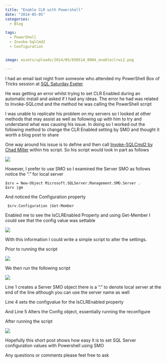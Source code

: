 ```yaml
---
title: "Enable CLR with Powershell"
date: "2014-05-05" 
categories:
  - Blog

tags:
  - PowerShell
  - Invoke-SqlCmd2
  - Configuration


image: assets/uploads/2014/05/050514_0904_enableclrwi2.png

---
```

I had an email last night from someone who attended my PowerShell Box of Tricks session at [SQL Saturday Exeter](http://sqlsouthwest.co.uk/sqlsat269/)

He was getting an error whilst trying to set CLR Enabled during an automatic install and asked if I had any ideas. The error he had was related to Invoke-SQLcmd and the method he was calling the PowerShell script

I was unable to replicate his problem on my servers so I looked at other methods that may assist as well as following up with him to try and understand what was causing his issue. In doing so I worked out the following method to change the CLR Enabled setting by SMO and thought it worth a blog post to share

One way around his issue is to define and then call [Invoke-SQLCmd2 by Chad Miller](http://gallery.technet.microsoft.com/scriptcenter/7985b7ef-ed89-4dfd-b02a-433cc4e30894) within his script. So his script would look in part as follows

![](https://blog.robsewell.com/assets/uploads/2014/05/050514_0904_enableclrwi1.png)

However, I prefer to use SMO so I examined the Server SMO as follows notice the “.” for local server

    $srv = New-Object Microsoft.SQLServer.Management.SMO.Server .
    $srv |gm

And noticed the Configuration property

     $srv.Configuration |Get-Member


Enabled me to see the IsCLREnabled Property and using Get-Member I could see that the config value was settable

![](https://blog.robsewell.com/assets/uploads/2014/05/050514_0904_enableclrwi2.png)

With this information I could write a simple script to alter the settings.

Prior to running the script

![](https://blog.robsewell.com/assets/uploads/2014/05/050514_0904_enableclrwi3.png)

We then run the following script

![](https://blog.robsewell.com/assets/uploads/2014/05/050514_0904_enableclrwi4.png)

Line 1 creates a Server SMO object there is a “.” to denote local server at the end of the line although you can use the server name as well

Line 4 sets the configvalue for the IsCLREnabled property

And Line 5 Alters the Config object, essentially running the reconfigure

After running the script

![](https://blog.robsewell.com/assets/uploads/2014/05/050514_0904_enableclrwi5.png)

Hopefully this short post shows how easy it is to set SQL Server configuration values with Powershell using SMO

Any questions or comments please feel free to ask
